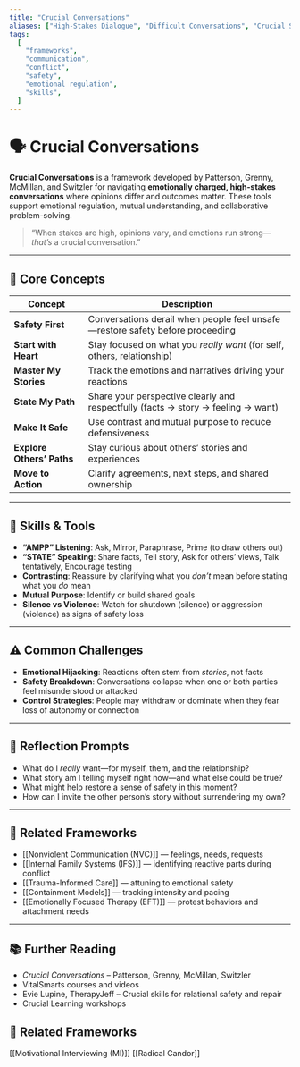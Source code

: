 ```yaml
---
title: "Crucial Conversations"
aliases: ["High-Stakes Dialogue", "Difficult Conversations", "Crucial Skills"]
tags:
  [
    "frameworks",
    "communication",
    "conflict",
    "safety",
    "emotional regulation",
    "skills",
  ]
---
```


<!-- @format -->

# 🗣️ Crucial Conversations

**Crucial Conversations** is a framework developed by Patterson, Grenny, McMillan, and Switzler for navigating **emotionally charged, high-stakes conversations** where opinions differ and outcomes matter. These tools support emotional regulation, mutual understanding, and collaborative problem-solving.

> “When stakes are high, opinions vary, and emotions run strong—_that’s_ a crucial conversation.”

---

## 🧠 Core Concepts

| Concept                   | Description                                                                      |
| ------------------------- | -------------------------------------------------------------------------------- |
| **Safety First**          | Conversations derail when people feel unsafe—restore safety before proceeding    |
| **Start with Heart**      | Stay focused on what you _really want_ (for self, others, relationship)          |
| **Master My Stories**     | Track the emotions and narratives driving your reactions                         |
| **State My Path**         | Share your perspective clearly and respectfully (facts → story → feeling → want) |
| **Make It Safe**          | Use contrast and mutual purpose to reduce defensiveness                          |
| **Explore Others’ Paths** | Stay curious about others’ stories and experiences                               |
| **Move to Action**        | Clarify agreements, next steps, and shared ownership                             |

---

## 🧰 Skills & Tools

- **“AMPP” Listening**: Ask, Mirror, Paraphrase, Prime (to draw others out)
- **“STATE” Speaking**: Share facts, Tell story, Ask for others’ views, Talk tentatively, Encourage testing
- **Contrasting**: Reassure by clarifying what you _don’t_ mean before stating what you _do_ mean
- **Mutual Purpose**: Identify or build shared goals
- **Silence vs Violence**: Watch for shutdown (silence) or aggression (violence) as signs of safety loss

---

## ⚠️ Common Challenges

- **Emotional Hijacking**: Reactions often stem from _stories_, not facts
- **Safety Breakdown**: Conversations collapse when one or both parties feel misunderstood or attacked
- **Control Strategies**: People may withdraw or dominate when they fear loss of autonomy or connection

---

## 💬 Reflection Prompts

- What do I _really_ want—for myself, them, and the relationship?
- What story am I telling myself right now—and what else could be true?
- What might help restore a sense of safety in this moment?
- How can I invite the other person’s story without surrendering my own?

---

## 🔄 Related Frameworks

- [[Nonviolent Communication (NVC)]] — feelings, needs, requests
- [[Internal Family Systems (IFS)]] — identifying reactive parts during conflict
- [[Trauma-Informed Care]] — attuning to emotional safety
- [[Containment Models]] — tracking intensity and pacing
- [[Emotionally Focused Therapy (EFT)]] — protest behaviors and attachment needs

---

## 📚 Further Reading

- _Crucial Conversations_ – Patterson, Grenny, McMillan, Switzler
- VitalSmarts courses and videos
- Evie Lupine, TherapyJeff – Crucial skills for relational safety and repair
- Crucial Learning workshops

## 🔗 Related Frameworks

[[Motivational Interviewing (MI)]]
[[Radical Candor]]
